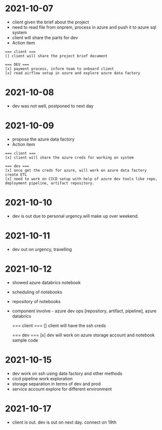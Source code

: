 # 2021-10-07

- client given the brief about the project
- need to read file from onprem, process in azure and push it to azure sql system
- client will share the parts for dev
- Action item
>
    === client ===
    [] client will share the project brief document

    === DEV ===
    [x] payment process, inform team to onboard client
    [x] read airflow setup in azure and explore azure data factory

# 2021-10-08

- dev was not well, postponed to next day

# 2021-10-09

- propose the azure data factory
- Action item
>
    === client ===
    [x] client will share the azure creds for working on system 

    === dev ===
    [x] once get the creds for azure, will work on azure data factory create ETL
    [x] need to work on CICD setup with help of azure dev tools like repo, deployment pipeline, artifact repository.

# 2021-10-10

- dev is out due to personal urgency.will make up over weekend.

# 2021-10-11

- dev out on urgency, travelling

# 2021-10-12

- showed azure databrics notebook
- scheduling of notebooks
- repository of notebooks
- component involve - azure dev ops [repository, artifact, pipeline], azure databrics
    
    === client ===
    [] client will have the ssh creds
    
    === dev ===
    [x] dev will work on azure storage account and notebook sample code 

# 2021-10-15

- dev work on ssh using data factory and other methods
- cicd pipeline work exploration
- storage separation in terms of dev and prod
- service account explore for different environment

# 2021-10-17

- client is out. dev is out on next day. connect on 19th
